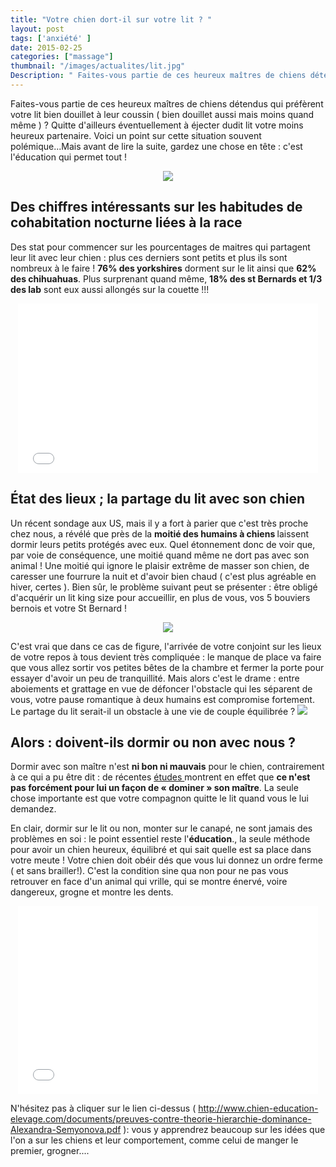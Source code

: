 ```yaml
---
title: "Votre chien dort-il sur votre lit ? "
layout: post
tags: ['anxiété' ]
date: 2015-02-25
categories: ["massage"]
thumbnail: "/images/actualites/lit.jpg"
Description: " Faites-vous partie de ces heureux maîtres de chiens détendus qui préfèrent votre lit bien douillet à leur coussin ( bien douillet aussi mais moins quand même ) ? Quitte d'ailleurs éventuellement à éjecter dudit lit votre moins heureux partenaire...."
---
```




Faites-vous partie de ces heureux maîtres de chiens détendus qui préfèrent votre lit bien douillet à leur coussin ( bien douillet aussi mais moins quand même ) ? Quitte d'ailleurs éventuellement à éjecter dudit lit votre moins heureux partenaire.
Voici un point sur cette situation souvent polémique...Mais avant de lire la suite, gardez une chose en tête : c'est l'éducation qui permet tout !

<p align="center">
    <img src= "/images/actualites/lit.jpg">

</p>



## Des chiffres intéressants sur les habitudes de cohabitation nocturne liées à la race ##

Des stat pour commencer sur les pourcentages de maitres qui partagent leur lit avec leur chien : plus ces derniers sont petits et plus ils sont nombreux à le faire !
<b>76% des yorkshires</b> dorment sur le lit ainsi que <b>62% des chihuahuas</b>. Plus surprenant quand même, <b>18% des st Bernards et 1/3 des lab</b> sont eux aussi allongés sur la couette !!!
<p align="center"><iframe src="//giphy.com/embed/TtYHzz330lASA?html5=true" width="480" height="271" frameBorder="0" webkitAllowFullScreen mozallowfullscreen allowFullScreen></iframe></p>



## État des lieux ; la partage du lit avec son chien  ##
Un récent sondage aux US, mais il y a fort à parier que c'est très proche chez nous,  a révélé que près de la <b >moitié des humains à chiens </b> laissent dormir leurs petits protégés avec eux.
Quel étonnement donc de voir que, par voie de conséquence, une moitié quand même ne dort pas avec son animal ! Une moitié qui ignore le plaisir extrême de masser son chien, de caresser une fourrure la nuit et d'avoir bien chaud ( c'est plus agréable en hiver, certes ). Bien sûr, le problème suivant peut se présenter : être obligé d'acquérir un lit king size pour accueillir, en plus de vous, vos 5 bouviers bernois et votre St Bernard !


<p align="center"><img src= "/images/actualites/chiens-dans lit.jpg"></p>


C'est vrai que dans ce cas de figure, l'arrivée de votre conjoint sur les lieux de votre repos à tous devient très compliquée : le manque de place va faire que vous allez sortir vos petites bêtes de la chambre et fermer la porte pour essayer d'avoir un peu de tranquillité. Mais alors c'est le drame : entre aboiements et grattage en vue de défoncer l'obstacle qui les séparent de vous, votre pause romantique à deux humains est compromise fortement. Le partage du lit serait-il un obstacle à une vie de couple équilibrée ? <img src = "/images/actualites/happyyes.gif">


## Alors : doivent-ils dormir ou non avec nous ? ##

Dormir avec son maître n'est <b>ni bon ni mauvais</b> pour le chien, contrairement à ce qui a pu être dit : de récentes <a href="http://www.chien-education-elevage.com/documents/preuves-contre-theorie-hierarchie-dominance-Alexandra-Semyonova.pdf" target="_blank"> études </a> montrent en effet que <b>ce n'est pas forcément pour lui un façon de « dominer » son maître</b>. La seule chose importante est que votre compagnon quitte le lit quand vous le lui demandez. 



En clair, dormir sur le lit ou non, monter sur le canapé, ne sont jamais des problèmes en soi : le point essentiel reste l'<b>éducation</b>., la seule méthode pour avoir un chien heureux, équilibré et qui sait quelle est sa place dans votre meute ! Votre chien doit obéir dés que vous lui donnez un ordre ferme ( et sans brailler!). C'est la condition sine qua non pour ne pas vous retrouver en face d'un animal qui vrille, qui se montre énervé, voire dangereux, grogne et montre les dents.

<p align="center"><iframe src="//giphy.com/embed/4rkpjhMPJxPKE?html5=true" width="480" height="301" frameBorder="0" webkitAllowFullScreen mozallowfullscreen allowFullScreen></iframe></p>

N'hésitez pas à cliquer sur le lien ci-dessus ( http://www.chien-education-elevage.com/documents/preuves-contre-theorie-hierarchie-dominance-Alexandra-Semyonova.pdf ): vous y apprendrez beaucoup sur les idées   que l'on a sur les chiens et leur comportement, comme celui de manger le premier, grogner....
